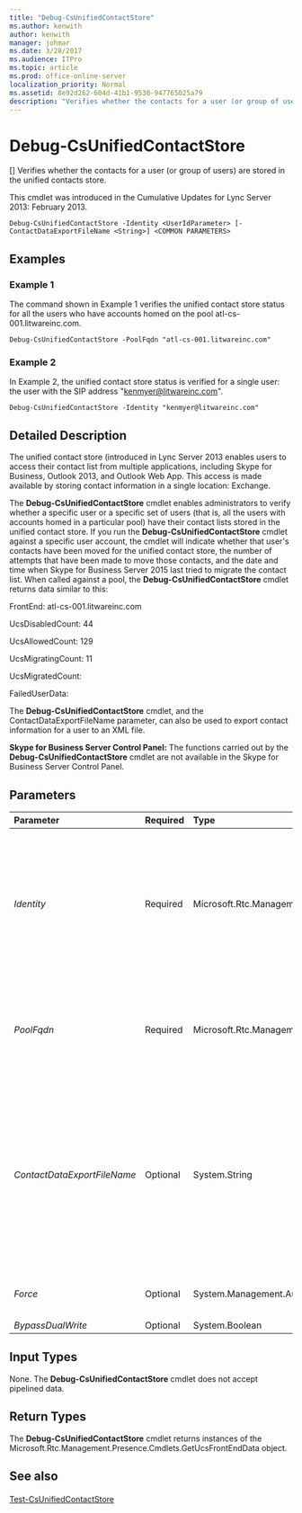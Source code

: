 ```yaml
---
title: "Debug-CsUnifiedContactStore"
ms.author: kenwith
author: kenwith
manager: johmar
ms.date: 3/28/2017
ms.audience: ITPro
ms.topic: article
ms.prod: office-online-server
localization_priority: Normal
ms.assetid: 8e92d262-604d-41b1-9530-947765025a79
description: "Verifies whether the contacts for a user (or group of users) are stored in the unified contacts store."
---
```


# Debug-CsUnifiedContactStore
[]
Verifies whether the contacts for a user (or group of users) are stored in the unified contacts store.
  
 This cmdlet was introduced in the Cumulative Updates for Lync Server 2013: February 2013.
  
```
Debug-CsUnifiedContactStore -Identity <UserIdParameter> [-ContactDataExportFileName <String>] <COMMON PARAMETERS>

```

## Examples
<a name="Examples"> </a>

### Example 1

The command shown in Example 1 verifies the unified contact store status for all the users who have accounts homed on the pool atl-cs-001.litwareinc.com.
  
```
Debug-CsUnifiedContactStore -PoolFqdn "atl-cs-001.litwareinc.com"
```

### Example 2

In Example 2, the unified contact store status is verified for a single user: the user with the SIP address "kenmyer@litwareinc.com".
  
```
Debug-CsUnifiedContactStore -Identity "kenmyer@litwareinc.com"
```

## Detailed Description
<a name="Examples"> </a>

The unified contact store (introduced in Lync Server 2013 enables users to access their contact list from multiple applications, including Skype for Business, Outlook 2013, and Outlook Web App. This access is made available by storing contact information in a single location: Exchange.
  
The **Debug-CsUnifiedContactStore** cmdlet enables administrators to verify whether a specific user or a specific set of users (that is, all the users with accounts homed in a particular pool) have their contact lists stored in the unified contact store. If you run the **Debug-CsUnifiedContactStore** cmdlet against a specific user account, the cmdlet will indicate whether that user's contacts have been moved for the unified contact store, the number of attempts that have been made to move those contacts, and the date and time when Skype for Business Server 2015 last tried to migrate the contact list. When called against a pool, the **Debug-CsUnifiedContactStore** cmdlet returns data similar to this:
  
FrontEnd: atl-cs-001.litwareinc.com 
  
UcsDisabledCount: 44
  
UcsAllowedCount: 129
  
UcsMigratingCount: 11
  
UcsMigratedCount: 
  
FailedUserData:
  
The **Debug-CsUnifiedContactStore** cmdlet, and the ContactDataExportFileName parameter, can also be used to export contact information for a user to an XML file.
  
 **Skype for Business Server Control Panel:** The functions carried out by the **Debug-CsUnifiedContactStore** cmdlet are not available in the Skype for Business Server Control Panel.
  
## Parameters
<a name="Examples"> </a>

|**Parameter**|**Required**|**Type**|**Description**|
|:-----|:-----|:-----|:-----|
| _Identity_ <br/> |Required  <br/> |Microsoft.Rtc.Management.AD.UserIdParameter  <br/> |SIP address of an individual user whose unified contact store status is being verified. (You can specify only one user per command.) For example:  <br/>  `-Identity "kenmyer@litwareinc.com"` <br/> When specifying the SIP address, the sip: prefix is optional. This syntax will also work:  <br/>  `-Identity "sip:kenmyer@litwareinc.com"` <br/> |
| _PoolFqdn_ <br/> |Required  <br/> |Microsoft.Rtc.Management.Deploy.Fqdn  <br/> |Fully qualified domain name of the Registrar pool whose unified contact store status is being verified. All user accounts homed on the specified pool will be checked. For example:  <br/>  `-PoolFqdn "atl-cs-001.litwareinc.com"` <br/> |
| _ContactDataExportFileName_ <br/> |Optional  <br/> |System.String  <br/> |File path for the XML file that will contain the contacts for the specified user when those contacts exported from the unified contact store. For example:  <br/>  `-ContactDataExportFileName "C:\Exports\KenMyer.xml"` <br/> Note that you must include the Identity parameter and the SIP address for the user whose contacts you want to export. If that user has not been enabled for the unified contact store, the command will terminate and no contacts will be exported.  <br/> |
| _Force_ <br/> |Optional  <br/> |System.Management.Automation.SwitchParameter  <br/> |Suppresses the display of any nonfatal error message that might occur when running the command.  <br/> |
| _BypassDualWrite_ <br/> |Optional  <br/> |System.Boolean  <br/> |PARAMVALUE: $true | $false  <br/> |
   
## Input Types
<a name="Examples"> </a>

None. The **Debug-CsUnifiedContactStore** cmdlet does not accept pipelined data.
  
## Return Types
<a name="Examples"> </a>

The **Debug-CsUnifiedContactStore** cmdlet returns instances of the Microsoft.Rtc.Management.Presence.Cmdlets.GetUcsFrontEndData object.
  
## See also
<a name="Examples"> </a>

#### 

[Test-CsUnifiedContactStore](test-csunifiedcontactstore.md)

